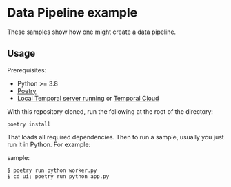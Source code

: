 # Data Pipeline example


These samples show how one might create a data pipeline.

## Usage

Prerequisites:

* Python >= 3.8
* [Poetry](https://python-poetry.org)
* [Local Temporal server running](https://docs.temporal.io/cli/server#start-dev) or [Temporal Cloud](https://cloud.temporal.io/)

With this repository cloned, run the following at the root of the directory:

    poetry install

That loads all required dependencies. Then to run a sample, usually you just run it in Python. For example:

sample:

    $ poetry run python worker.py
    $ cd ui; poetry run python app.py